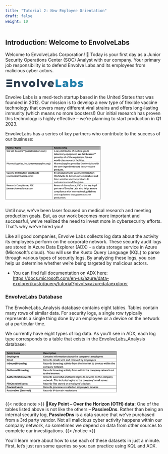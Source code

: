 ```yaml
---
title: "Tutorial 2: New Employee Orientation"
draft: false
weight: 10
---
```


## Introduction: Welcome to EnvolveLabs

Welcome to EnvolveLabs Corporation! 🥳 Today is your first day as a Junior Security Operations Center (SOC) Analyst with our company. Your primary job responsibility is to defend Envolve Labs and its employees from malicious cyber actors. 

<img src= "https://github.com/bgrant34/workshops/blob/master/content/english/kusto-kc7/Images/EnvolveLabLogo.png?raw=true" alt= “” width="50%" height="value">

Envolve Labs is a med-tech startup based in the United States that was founded in 2012. Our mission is to develop a new type of flexible vaccine technology that covers many different viral strains and offers long-lasting immunity (which means no more boosters!) Our initial research has proven this technology is highly effective – we’re planning to start production in Q1 2023. 

EnvolveLabs has a series of key partners who contribute to the success of our business:

<img src= "https://github.com/bgrant34/workshops/blob/master/content/english/kusto-kc7/Images/Envolve2.png?raw=true" alt= “” width="60%" height="value">

Until now, we’ve been laser focused on medical research and meeting production goals. But, as our work becomes more important and successful, we’ve realized the need to invest more in cybersecurity efforts. That’s why we’ve hired you! 

Like all good companies, Envolve Labs collects log data about the activity its employees perform on the corporate network. These security audit logs are stored in Azure Data Explorer (ADX) - a data storage service in Azure (Microsoft’s cloud). You will use the Kusto Query Language (KQL) to parse through various types of security logs. By analyzing these logs, you can help us determine whether we’re being targeted by malicious actors. 
 - You can find full documentation on ADX here: https://docs.microsoft.com/en-us/azure/data-explorer/kusto/query/tutorial?pivots=azuredataexplorer


### EnvolveLabs Database

The EnvolveLabs_Analysis database contains eight tables. Tables contain many rows of similar data. For security logs, a single row typically represents a single thing done by an employee or a device on the network at a particular time.

We currently have eight types of log data. As you’ll see in ADX, each log type corresponds to a table that exists in the EnvolveLabs_Analysis database:

<img src= "https://github.com/bgrant34/workshops/blob/master/content/english/kusto-kc7/Images/Envolve3.png?raw=true" alt= “” width="70%" height="value">



{{< notice note >}}
🎯**Key Point – Over the Horizon (OTH) data:** One of the tables listed above is not like the others – **PassiveDns**. Rather than being an internal security log, **PassiveDns** is a data source that we’ve purchased from a 3rd party vendor. Not all malicious cyber activity happens within our company network, so sometimes we depend on data from other sources to complete our investigations. {{< /notice >}}

You’ll learn more about how to use each of these datasets in just a minute. First, let’s just run some queries so you can practice using KQL and ADX.